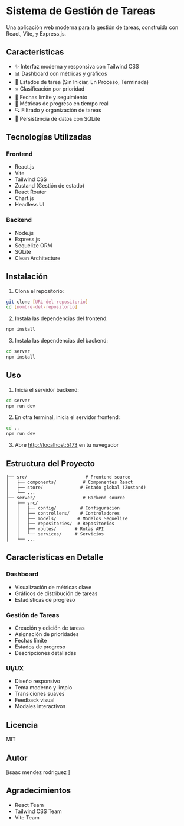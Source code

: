 # Sistema de Gestión de Tareas

Una aplicación web moderna para la gestión de tareas, construida con React, Vite, y Express.js.

## Características

- ✨ Interfaz moderna y responsiva con Tailwind CSS
- 📊 Dashboard con métricas y gráficos
- 🔄 Estados de tarea (Sin Iniciar, En Proceso, Terminada)
- ⭐ Clasificación por prioridad
- 📅 Fechas límite y seguimiento
- 🎯 Métricas de progreso en tiempo real
- 🔍 Filtrado y organización de tareas
- 💾 Persistencia de datos con SQLite

## Tecnologías Utilizadas

### Frontend
- React.js
- Vite
- Tailwind CSS
- Zustand (Gestión de estado)
- React Router
- Chart.js
- Headless UI

### Backend
- Node.js
- Express.js
- Sequelize ORM
- SQLite
- Clean Architecture

## Instalación

1. Clona el repositorio:
```bash
git clone [URL-del-repositorio]
cd [nombre-del-repositorio]
```

2. Instala las dependencias del frontend:
```bash
npm install
```

3. Instala las dependencias del backend:
```bash
cd server
npm install
```

## Uso

1. Inicia el servidor backend:
```bash
cd server
npm run dev
```

2. En otra terminal, inicia el servidor frontend:
```bash
cd ..
npm run dev
```

3. Abre [http://localhost:5173](http://localhost:5173) en tu navegador

## Estructura del Proyecto

```
├── src/                      # Frontend source
│   ├── components/          # Componentes React
│   ├── store/              # Estado global (Zustand)
│   └── ...
├── server/                  # Backend source
│   ├── src/
│   │   ├── config/         # Configuración
│   │   ├── controllers/    # Controladores
│   │   ├── models/        # Modelos Sequelize
│   │   ├── repositories/  # Repositorios
│   │   ├── routes/       # Rutas API
│   │   └── services/     # Servicios
│   └── ...
```

## Características en Detalle

### Dashboard
- Visualización de métricas clave
- Gráficos de distribución de tareas
- Estadísticas de progreso

### Gestión de Tareas
- Creación y edición de tareas
- Asignación de prioridades
- Fechas límite
- Estados de progreso
- Descripciones detalladas

### UI/UX
- Diseño responsivo
- Tema moderno y limpio
- Transiciones suaves
- Feedback visual
- Modales interactivos

## Licencia

MIT

## Autor

[isaac mendez rodriguez ]

## Agradecimientos

- React Team
- Tailwind CSS Team
- Vite Team

